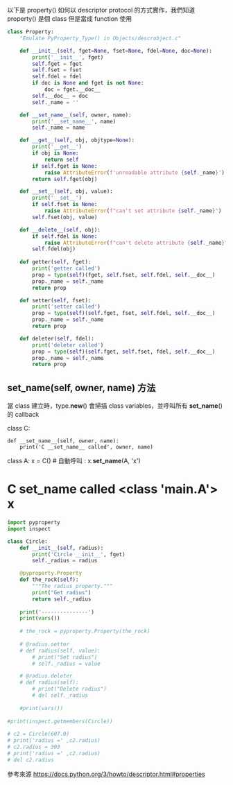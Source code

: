 ```python
``` 

以下是 property() 如何以 descriptor protocol 的方式實作，我們知道 property() 是個 class 但是當成 function 使用

```python
class Property:
    "Emulate PyProperty_Type() in Objects/descrobject.c"

    def __init__(self, fget=None, fset=None, fdel=None, doc=None):
        print('__init__', fget)
        self.fget = fget
        self.fset = fset
        self.fdel = fdel
        if doc is None and fget is not None:
            doc = fget.__doc__
        self.__doc__ = doc
        self._name = ''

    def __set_name__(self, owner, name):
        print('__set_name__', name)
        self._name = name

    def __get__(self, obj, objtype=None):
        print('__get__')
        if obj is None:
            return self
        if self.fget is None:
            raise AttributeError(f'unreadable attribute {self._name}')
        return self.fget(obj)

    def __set__(self, obj, value):
        print('__set__')
        if self.fset is None:
            raise AttributeError(f"can't set attribute {self._name}")
        self.fset(obj, value)

    def __delete__(self, obj):
        if self.fdel is None:
            raise AttributeError(f"can't delete attribute {self._name}")
        self.fdel(obj)
    
    def getter(self, fget):
        print('getter called')
        prop = type(self)(fget, self.fset, self.fdel, self.__doc__)
        prop._name = self._name
        return prop

    def setter(self, fset):
        print('setter called')
        prop = type(self)(self.fget, fset, self.fdel, self.__doc__)
        prop._name = self._name
        return prop

    def deleter(self, fdel):
        print('deleter called')
        prop = type(self)(self.fget, self.fset, fdel, self.__doc__)
        prop._name = self._name
        return prop
``` 

## __set_name__(self, owner, name) 方法
當 class 建立時，type.__new__() 會掃描 class variables，並呼叫所有 __set_name__() 的 callback

class C:
    
    def __set_name__(self, owner, name):
        print('C __set_name__ called', owner, name)

class A:
    x = C() # 自動呼叫 : x.__set_name__(A, 'x')
  
# C __set_name__ called <class '__main__.A'> x

```python
import pyproperty
import inspect

class Circle:
    def __init__(self, radius):
        print('Circle __init__', fget)
        self._radius = radius

    @pyproperty.Property
    def the_rock(self):
        """The radius property."""
        print("Get radius")
        return self._radius
  
    print('---------------')
    print(vars())
    
    # the_rock = pyproperty.Property(the_rock)
    
    # @radius.setter
    # def radius(self, value):
        # print("Set radius")
        # self._radius = value

    # @radius.deleter
    # def radius(self):
        # print("Delete radius")
        # del self._radius
    
    #print(vars()) 
    
#print(inspect.getmembers(Circle))
   
# c2 = Circle(607.0)
# print('radius =' ,c2.radius)
# c2.radius = 303
# print('radius =' ,c2.radius)
# del c2.radius
``` 

參考來源
https://docs.python.org/3/howto/descriptor.html#properties
